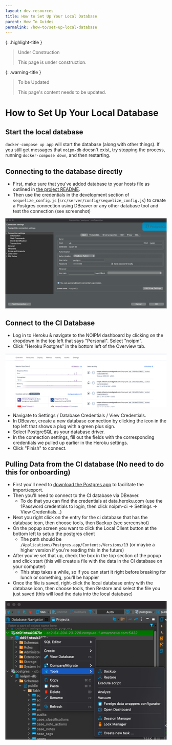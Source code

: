```yaml
---
layout: dev-resources
title: How to Set Up Your Local Database
parent: How To Guides
permalink: /how-to/set-up-local-database
---
```


{: .highlight-title }
> Under Construction
>
> This page is under construction.

{: .warning-title }
> To be Updated
>
> This page's content needs to be updated.

# How to Set Up Your Local Database

## Start the local database

`docker-compose up app` will start the database (along with other things). If you still get messages that `noipm-db` doesn't exist, try stopping the process, running `docker-compose down`, and then restarting.

## Connecting to the database directly

- First, make sure that you've added database to your hosts file as outlined in [the project README](https://github.com/PublicDataWorks/police_data_manager#set-docker-hosts-for-postgres-db-and-redis).
- Then use the credentials in the development section of `sequelize_config.js` (`src/server/config/sequelize_config.js`) to create a Postgres connection using DBeaver or any other database tool and test the connection (see screenshot)

![](../assets/images/set-up-local-database-1.png)

<!-- TODO: Add alt text -->

## Connect to the CI Database

- Log in to Heroku & navigate to the NOIPM dashboard by clicking on the dropdown in the top left that says "Personal". Select "noipm".
- Click "Heroku Postgres" in the bottom left of the Overview tab.

![](../assets/images/set-up-local-database-2.png)

<!-- TODO: Add alt text -->

- Navigate to Settings / Database Credentials / View Credentials.
- In DBeaver, create a new database connection by clicking the icon in the top left that shows a plug with a green plus sign.
- Select PostgreSQL as your database driver.
- In the connection settings, fill out the fields with the corresponding credentials we pulled up earlier in the Heroku settings.
- Click "Finish" to connect.

## Pulling Data from the CI database (No need to do this for onboarding)

- First you'll need to [download the Postgres app](https://www.postgresql.org/download/) to facilitate the import/export.
- Then you'll need to connect to the CI database via DBeaver.
  - To do that you can find the credentials at data.heroku.com (use the 1Password credentials to login, then click noipm-ci -> Settings -> View Credentials...)
- Next you right click on the entry for the ci database that has the database icon, then choose tools, then Backup (see screenshot)
- On the popup screen you want to click the Local Client button at the bottom left to setup the postgres client
  - The path should be `/Applications/Postgres.app/Contents/Versions/13` (or maybe a higher version if you're reading this in the future)
- After you've set that up, check the box in the top section of the popup and click start (this will create a file with the data in the CI database on your computer)
  - This step takes a while, so if you can start it right before breaking for lunch or something, you'll be happier
- Once the file is saved, right-click the local database entry with the database icon, then choose tools, then Restore and select the file you just saved (this will load the data into the local database)

![](../assets/images/set-up-local-database-3.png)

<!-- TODO: Add alt text -->
